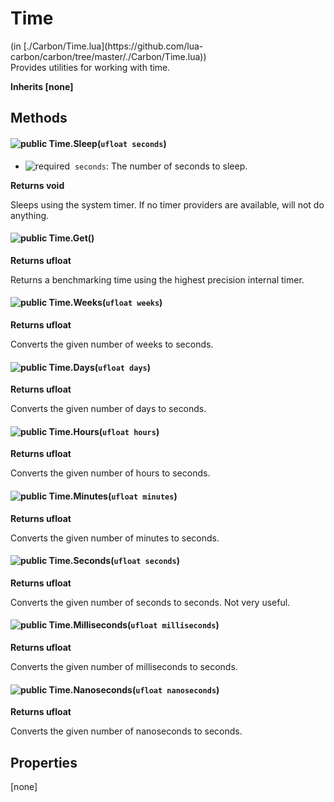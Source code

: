 <link href="../../style.css" rel="stylesheet" type="text/css"/>
<h1 class="class-title">Time</h1>
<span class="file-link">(in [./Carbon/Time.lua](https://github.com/lua-carbon/carbon/tree/master/./Carbon/Time.lua))</span><br/>
Provides utilities for working with time.

**Inherits [none]**

## Methods
#### ![public](https://img.shields.io/badge/%20-public-11b237.svg?style=flat-square) Time.Sleep(<code>ufloat seconds</code>)
- ![required](https://img.shields.io/badge/%20-required-ff9600.svg?style=flat-square)&nbsp;&nbsp;`seconds`: The number of seconds to sleep.

**Returns  void**

Sleeps using the system timer.
If no timer providers are available, will not do anything.


#### ![public](https://img.shields.io/badge/%20-public-11b237.svg?style=flat-square) Time.Get()


**Returns  ufloat**

Returns a benchmarking time using the highest precision internal timer.


#### ![public](https://img.shields.io/badge/%20-public-11b237.svg?style=flat-square) Time.Weeks(<code>ufloat weeks</code>)


**Returns  ufloat**

Converts the given number of weeks to seconds.


#### ![public](https://img.shields.io/badge/%20-public-11b237.svg?style=flat-square) Time.Days(<code>ufloat days</code>)


**Returns  ufloat**

Converts the given number of days to seconds.


#### ![public](https://img.shields.io/badge/%20-public-11b237.svg?style=flat-square) Time.Hours(<code>ufloat hours</code>)


**Returns  ufloat**

Converts the given number of hours to seconds.


#### ![public](https://img.shields.io/badge/%20-public-11b237.svg?style=flat-square) Time.Minutes(<code>ufloat minutes</code>)


**Returns  ufloat**

Converts the given number of minutes to seconds.


#### ![public](https://img.shields.io/badge/%20-public-11b237.svg?style=flat-square) Time.Seconds(<code>ufloat seconds</code>)


**Returns  ufloat**

Converts the given number of seconds to seconds.
Not very useful.


#### ![public](https://img.shields.io/badge/%20-public-11b237.svg?style=flat-square) Time.Milliseconds(<code>ufloat milliseconds</code>)


**Returns  ufloat**

Converts the given number of milliseconds to seconds.


#### ![public](https://img.shields.io/badge/%20-public-11b237.svg?style=flat-square) Time.Nanoseconds(<code>ufloat nanoseconds</code>)


**Returns  ufloat**

Converts the given number of nanoseconds to seconds.


## Properties
[none]
